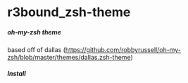 # r3bound_zsh-theme

##### oh-my-zsh theme 

based off of dallas (https://github.com/robbyrussell/oh-my-zsh/blob/master/themes/dallas.zsh-theme)


##### Install


